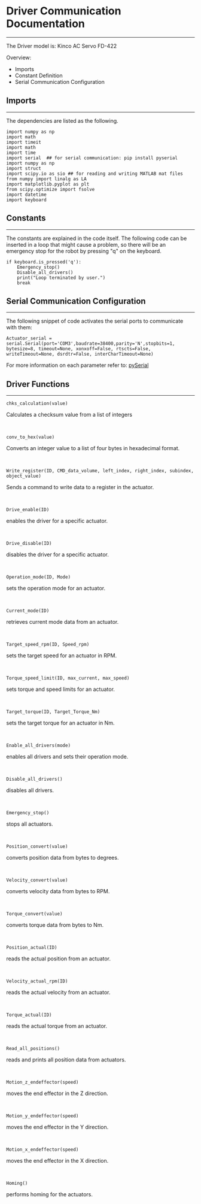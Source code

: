 # Driver Communication Documentation
---------

The Driver model is: Kinco AC Servo FD-422

Overview:  
- Imports
- Constant Definition
- Serial Communication Configuration  

## Imports
---------

The dependencies are listed as the following. 
```
import numpy as np
import math
import timeit
import math
import time
import serial  ## for serial communication: pip install pyserial
import numpy as np
import struct
import scipy.io as sio ## for reading and writing MATLAB mat files
from numpy import linalg as LA
import matplotlib.pyplot as plt
from scipy.optimize import fsolve
import datetime
import keyboard
```

## Constants 
---------

The constants are explained in the code itself. The following code can be inserted in a loop that might cause a problem, so there will be an emergency stop for the robot by pressing "q" on the keyboard.

```
if keyboard.is_pressed('q'):
    Emergency_stop()
    Disable_all_drivers()
    print("Loop terminated by user.")
    break
```

## Serial Communication Configuration  
---------

The following snippet of code activates the serial ports to communicate with them:

```
Actuator_serial = serial.Serial(port='COM3',baudrate=38400,parity='N',stopbits=1, bytesize=8, timeout=None, xonxoff=False, rtscts=False,  writeTimeout=None, dsrdtr=False, interCharTimeout=None)
```

For more information on each parameter refer to: [pySerial](https://pyserial.readthedocs.io/en/latest/pyserial_api.html)


## Driver Functions 
---------

`chks_calculation(value)`

Calculates a checksum value from a list of integers 

</br>

`conv_to_hex(value)` 

Converts an integer value to a list of four bytes in hexadecimal format.

</br>

`Write_register(ID, CMD_data_volume, left_index, right_index, subindex, object_value)` 

Sends a command to write data to a register in the actuator.

</br>

`Drive_enable(ID)` 

enables the driver for a specific actuator.

</br>

`Drive_disable(ID)` 

disables the driver for a specific actuator.

</br>

`Operation_mode(ID, Mode)` 

sets the operation mode for an actuator.

</br>

`Current_mode(ID)` 

retrieves current mode data from an actuator.

</br>

`Target_speed_rpm(ID, Speed_rpm)` 

sets the target speed for an actuator in RPM.

</br>

`Torque_speed_limit(ID, max_current, max_speed)` 

sets torque and speed limits for an actuator.

</br>

`Target_torque(ID, Target_Torque_Nm)` 

sets the target torque for an actuator in Nm.

</br>

`Enable_all_drivers(mode)` 

enables all drivers and sets their operation mode.

</br>

`Disable_all_drivers()` 

disables all drivers.

</br>

`Emergency_stop()` 

stops all actuators.

</br>

`Position_convert(value)` 

converts position data from bytes to degrees.

</br>

`Velocity_convert(value)` 

converts velocity data from bytes to RPM.

</br>

`Torque_convert(value)` 

converts torque data from bytes to Nm.

</br>

`Position_actual(ID)` 

reads the actual position from an actuator.

</br>

`Velocity_actual_rpm(ID)` 

reads the actual velocity from an actuator.

</br>

`Torque_actual(ID)` 

reads the actual torque from an actuator.

</br>

`Read_all_positions()`

reads and prints all position data from actuators.

</br>

`Motion_z_endeffector(speed)` 

moves the end effector in the Z direction.

</br>

`Motion_y_endeffector(speed)` 

moves the end effector in the Y direction.

</br>

`Motion_x_endeffector(speed)` 

moves the end effector in the X direction.

</br>

`Homing()` 

performs homing for the actuators.

</br>


